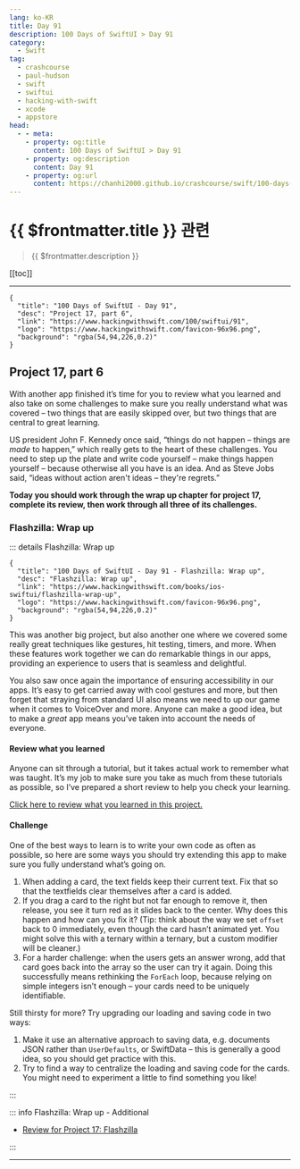 ```yaml
---
lang: ko-KR
title: Day 91
description: 100 Days of SwiftUI > Day 91
category:
  - Swift
tag: 
  - crashcourse
  - paul-hudson
  - swift
  - swiftui
  - hacking-with-swift
  - xcode
  - appstore
head:
  - - meta:
    - property: og:title
      content: 100 Days of SwiftUI > Day 91
    - property: og:description
      content: Day 91
    - property: og:url
      content: https://chanhi2000.github.io/crashcourse/swift/100-days-of-swiftui/91.html
---
```


# {{ $frontmatter.title }} 관련

> {{ $frontmatter.description }}

[[toc]]

---

```component VPCard
{
  "title": "100 Days of SwiftUI - Day 91",
  "desc": "Project 17, part 6",
  "link": "https://www.hackingwithswift.com/100/swiftui/91",
  "logo": "https://www.hackingwithswift.com/favicon-96x96.png",
  "background": "rgba(54,94,226,0.2)"
}
```

## Project 17, part 6

With another app finished it’s time for you to review what you learned and also take on some challenges to make sure you really understand what was covered – two things that are easily skipped over, but two things that are central to great learning.

US president John F. Kennedy once said, “things do not happen – things are _made_ to happen,” which really gets to the heart of these challenges. You need to step up the plate and write code yourself – make things happen yourself – because otherwise all you have is an idea. And as Steve Jobs said, “ideas without action aren't ideas – they're regrets.”

__Today you should work through the wrap up chapter for project 17, complete its review, then work through all three of its challenges.__

### Flashzilla: Wrap up

::: details Flashzilla: Wrap up

```component VPCard
{
  "title": "100 Days of SwiftUI - Day 91 - Flashzilla: Wrap up",
  "desc": "Flashzilla: Wrap up",
  "link": "https://www.hackingwithswift.com/books/ios-swiftui/flashzilla-wrap-up",
  "logo": "https://www.hackingwithswift.com/favicon-96x96.png",
  "background": "rgba(54,94,226,0.2)"
}
```

This was another big project, but also another one where we covered some really great techniques like gestures, hit testing, timers, and more. When these features work together we can do remarkable things in our apps, providing an experience to users that is seamless and delightful.

You also saw once again the importance of ensuring accessibility in our apps. It’s easy to get carried away with cool gestures and more, but then forget that straying from standard UI also means we need to up our game when it comes to VoiceOver and more. Anyone can make a good idea, but to make a _great_ app means you’ve taken into account the needs of everyone.

#### Review what you learned

Anyone can sit through a tutorial, but it takes actual work to remember what was taught. It’s my job to make sure you take as much from these tutorials as possible, so I’ve prepared a short review to help you check your learning.

[Click here to review what you learned in this project.][flashzilla]

#### Challenge

One of the best ways to learn is to write your own code as often as possible, so here are some ways you should try extending this app to make sure you fully understand what’s going on.

1. When adding a card, the text fields keep their current text. Fix that so that the textfields clear themselves after a card is added.
2. If you drag a card to the right but not far enough to remove it, then release, you see it turn red as it slides back to the center. Why does this happen and how can you fix it? (Tip: think about the way we set `offset` back to 0 immediately, even though the card hasn’t animated yet. You might solve this with a ternary within a ternary, but a custom modifier will be cleaner.)
3. For a harder challenge: when the users gets an answer wrong, add that card goes back into the array so the user can try it again. Doing this successfully means rethinking the `ForEach` loop, because relying on simple integers isn’t enough – your cards need to be uniquely identifiable.

Still thirsty for more? Try upgrading our loading and saving code in two ways:

1. Make it use an alternative approach to saving data, e.g. documents JSON rather than `UserDefaults`, or SwiftData – this is generally a good idea, so you should get practice with this.
2. Try to find a way to centralize the loading and saving code for the cards. You might need to experiment a little to find something you like!

:::

::: info Flashzilla: Wrap up - Additional

- [Review for Project 17: Flashzilla][flashzilla]

:::

---

<TagLinks />

[flashzilla]: https://www.hackingwithswift.com/review/ios-swiftui/flashzilla
